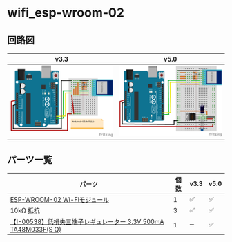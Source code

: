
# wifi_esp-wroom-02

## 回路図

|v3.3|v5.0|
|---|---|
|![](./wifi_esp-wroom-02_v3.3.png)|![](./wifi_esp-wroom-02_v5-1.png)|

## パーツ一覧

|パーツ|個数|v3.3|v5.0|
|---|---|---|---|
|[ESP-WROOM-02 Wi-Fiモジュール](https://www.switch-science.com/catalog/2346/)|1|:white_check_mark:|:white_check_mark:|
|10kΩ 抵抗|3|:white_check_mark:|:white_check_mark:|
|[【I-00538】低損失三端子レギュレーター 3.3V 500mA TA48M033F(S Q)](http://akizukidenshi.com/catalog/g/gI-00538/)|1|:heavy_minus_sign:|:white_check_mark:|


